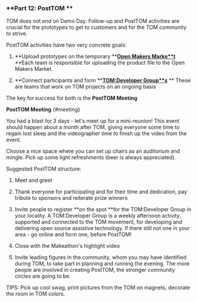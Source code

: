 ### **Part 12: PostTOM **

TOM does not end on Demo Day. Follow-up and PostTOM activities are crucial for the prototypes to get to customers and for the TOM community to strive.

PostTOM activities have two very concrete goals:

1. **Upload prototypes on the temporary ****[Open Makers Marke**t](http://www.tomglobal.org/projects)**
**Each team is responsible for uploading the product file to the Open Makers Market.

2. **Connect participants and form ****[TOM:Developer Group**s](http://tomglobal.org/makers/)** **
These are teams that work on TOM projects on an ongoing basis

The key for success for both is the **PostTOM Meeting**

**PostTOM Meeting** {#meeting}

You had a blast for 3 days - let's meet up for a mini-reunion! This event should happen about a month after TOM, giving everyone some time to regain lost sleep and the videographer time to finish up the video from the event.

Choose a nice space where you can set up chairs as an auditorium and mingle. Pick up some light refreshments (beer is always appreciated).

Suggested PostTOM structure:

1. Meet and greet

2. Thank everyone for participating and for their time and dedication, pay tribute to sponsors and reiterate prize winners

3. Invite people to register **on the spot **for the TOM:Developer Group in your locality.  A TOM:Developer Group is a weekly afternoon activity, supported and connected to the TOM movement, for developing and delivering open source assistive technology. If there still not one in your area - go online and form one, before PostTOM!

4. Close with the Makeathon's highlight video

5. Invite leading figures in the community, whom you may have identified during TOM, to take part in planning and running the evening. The more people are involved in creating PostTOM, the stronger community circles are going to be.

TIPS: Pick up cool swag, print pictures from the TOM on magnets, decorate the room in TOM colors.
